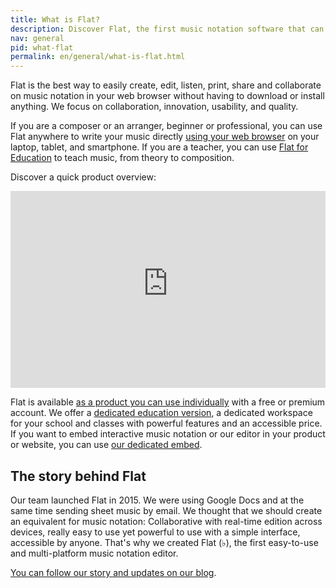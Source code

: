 ```yaml
---
title: What is Flat?
description: Discover Flat, the first music notation software that can be used by anyone. Easy-to-use, and available in your web browser and as a mobile, that's the best tool to write your music anywhere!
nav: general
pid: what-flat
permalink: en/general/what-is-flat.html
---
```


Flat is the best way to easily create, edit, listen, print, share and collaborate on music notation in your web browser without having to download or install anything. We focus on collaboration, innovation, usability, and quality.

If you are a composer or an arranger, beginner or professional, you can use Flat anywhere to write your music directly [using your web browser](https://flat.io) on your laptop, tablet, and smartphone. If you are a teacher, you can use [Flat for Education](https://flat.io/edu) to teach music, from theory to composition.

Discover a quick product overview:

<iframe width="100%" height="315" src="https://www.youtube-nocookie.com/embed/SNbRUiBZ4Uw" frameborder="0" allow="accelerometer; autoplay; encrypted-media; gyroscope; picture-in-picture" allowfullscreen></iframe>


Flat is available [as a product you can use individually](https://flat.io) with a free or premium account. We offer a [dedicated education version](https://flat.io/edu), a dedicated workspace for your school and classes with powerful features and an accessible price. If you want to embed interactive music notation or our editor in your product or website, you can use [our dedicated embed](https://flat.io/embed).

## The story behind Flat

Our team launched Flat in 2015. We were using Google Docs and at the same time sending sheet music by email. We thought that we should create an equivalent for music notation: Collaborative with real-time edition across devices, really easy to use yet powerful to use with a simple interface, accessible by anyone. That's why we created Flat (♭), the first easy-to-use and multi-platform music notation editor.

[You can follow our story and updates on our blog](https://blog.flat.io/tag/flat-story/).